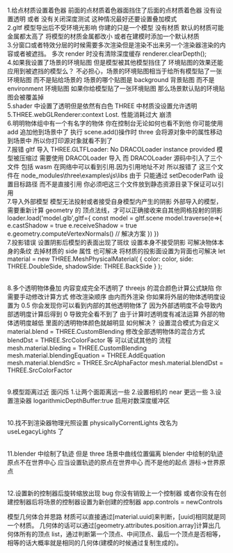 1.给点材质设置着色器 前面的点材质着色器面挡住了后面的点材质着色器
没有设置透明 或者 没有关闭深度测试 这种情况最好还要设置叠加模式
<br>
2.gltf 模型导出后不受环境光影响
你建的只是一个模型 没有材质 默认的材质可能金属都太高了 将模型的材质金属都改小 或者在建模时添加一个默认材质
<br> 3.分窗口或者特效分层的时候需要多次渲染但是渲染不出来另一个渲染器渲染的内容或者被遮挡。
多次 render 时没有清除深度缓存 renderer.clearDepth();
<br> 4.如果我设置了场景的环境贴图 但是模型被其他模型挡住了 环境贴图的效果还能应用到被遮挡的模型么？
不必担心，场景的环境贴图相当于给所有模型贴了一张环境贴图 而不是贴给场景的
场景的哪个贴图是 background 背景贴图 而不是 environment 环境贴图
如果你给模型贴了一张环境贴图 那么场景默认贴的环境贴图会被覆盖掉
<br>
5.shader 中设置了透明但是依然有白色
THREE 中材质没设置允许透明
<br>
5.THREE.webGLRenderer:context Lost.
性能消耗过大 崩溃
<br> 6.明明物体组中有一个有名字的物体 你在控制台无论如何也看不到他
你可能使用 add 追加他到场景中了 执行 scene.add()操作时 three 会将源对象中的属性移动到场景中 所以你打印源对象就看不到了
<br> 7.报错 gltf 导入 THREE.GLTFLoader: No DRACOLoader instance provided
模型被压缩过 需要使用 DRACOLoader 导入 而 DRACOLoader 源码中引入了三个 文件 包括 wasm 在网络中可以看到引用.因为引用地址不对 所以报错了
这三个文件在 node_modules\three\examples\js\libs
由于 只能通过 setDecoderPath 设置目标路径 而不是直接引用 你必须吧这三个文件放到静态资源目录下保证可以引用
<br> 7.导入外部模型 模型无法投射或者接受自身模型内产生的阴影
外部导入的模型，需要重新计算 geometry 的 顶点法线，才可以正确接收来自其他网格投射的阴影
loader.load('model.glb',gltf={
const model = gltf.scene
model.traverse(e=>{
e.castShadow = true
e.receiveShadow = true
e.geometry.computeVertexNormals() // 解决方案
})
})
<br> 7.投影错误 设置阴影后模型的表面出现了斑纹
设置本身不接受阴影 可解决物体本身的条纹
去掉材质的 side 属性 也可解决
将材质的投影面设置为背面也可解决
let material = new THREE.MeshPhysicalMaterial( { color: color, side: THREE.DoubleSide, shadowSide: THREE.BackSide } );

<br> 8.多个透明物体叠加 内容变成完全不透明了
threejs 的混合颜色计算公式缺陷 你需要手动修改计算方式
修改渲染顺序 由内而外渲染
你如果将外层的物体透明度设置为 0.5 你会发现你可以看到内部的其他透明物体了 因为外部透明度不会导致内部透明度计算后得到 0 导致完全看不到了
由于计算时透明度有减法运算 外部的物体透明度越低 里面的透明物体颜色就越明显
如何解决？
设置混合模式为自定义 material.blend = THREE.CustomBlending
修改全部透明物体的混合方式 blendDst = THREE.SrcColorFactor 等 可以试试其他的
流程
mesh.material.bleding = THREE.CustomBlending
mesh.material.blendingEquation = THREE.AddEquation
mesh.material.blendSrc = THREE.SrcAlphaFactor
mesh.material.blendDst = THREE.SrcColorFactor

<br> 9.模型距离过近 面闪烁 1.让两个面距离远一些 2.设置相机的 near 更远一些 3.设置渲染器 logarithmicDepthBuffer:true 启用对数深度缓冲区

<br> 10.找不到渲染器物理光照设置
physicallyCorrentLights 改名为 useLegacyLights 了

<br> 11.blender 中绘制了轨迹 但是 three 场景中曲线位置偏离
blender 中绘制的轨迹原点不在世界中心 应当设置轨迹的原点在世界中心 而不是他的起点 游标->世界原点

<br> 12.设置新的控制器后旋转缩放出现 bug
你没有销毁上一个控制器
或者你没有在创建控制器后将场景的控制器设置为新创建的控制器
app.controls = newControls

模型几何体合并思路
材质可以直接通过[material.uuid]来判断，[uuid]相同就是同一个材质。
几何体的话可以通过[geometry.attributes.position.array]计算出几何体所有的顶点 list，通过判断第一个顶点、中间顶点、最后一个顶点是否相等，
相等的话大概率就是相同的几何体(建模的时候通过复制生成的)。
